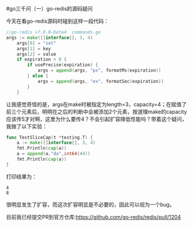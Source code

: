 #go三千问（一）go-redis的源码疑问

今天在看go-redis源码时碰到这样一段代码：
```go
//go-redis v7.0.0-beta4  commands.go
args := make([]interface{}, 3, 4)
	args[0] = "set"
	args[1] = key
	args[2] = value
	if expiration > 0 {
		if usePrecise(expiration) {
			args = append(args, "px", formatMs(expiration))
		} else {
			args = append(args, "ex", formatSec(expiration))
		}
	}
```
让我感觉奇怪的是，args在make时被指定为length=3，capacity=4；在赋值了前三个元素后，明明在之后的判断中会被添加2个元素，按道理make的capacity
应该传5才对啊，这里为什么要传4？不会引起扩容降低性能吗？带着这个疑问，我做了以下实验：
```go
func TestSliceCap(t *testing.T) {
	a := make([]interface{}, 3, 4)
	fmt.Println(cap(a))
	a = append(a,"da",int64(44))
	fmt.Println(cap(a))
}
```
打印结果为：
```
4
8
```
很明显发生了扩容，而这次扩容明显是不必要的，因此可以视为一个bug。

目前我已经提交PR到官方仓库:https://github.com/go-redis/redis/pull/1204